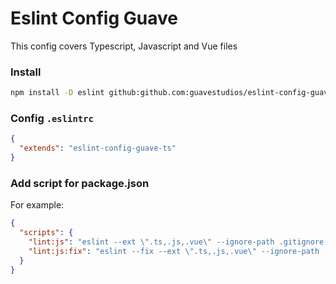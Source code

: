 # Eslint Config Guave
This config covers
Typescript, Javascript and Vue files

### Install

```bash
npm install -D eslint github:github.com:guavestudios/eslint-config-guave-ts
```

### Config `.eslintrc`

```json
{
  "extends": "eslint-config-guave-ts"
}
```

### Add script for package.json

For example:

```json
{
  "scripts": {
    "lint:js": "eslint --ext \".ts,.js,.vue\" --ignore-path .gitignore .",
    "lint:js:fix": "eslint --fix --ext \".ts,.js,.vue\" --ignore-path .gitignore .",
  }
}
```
